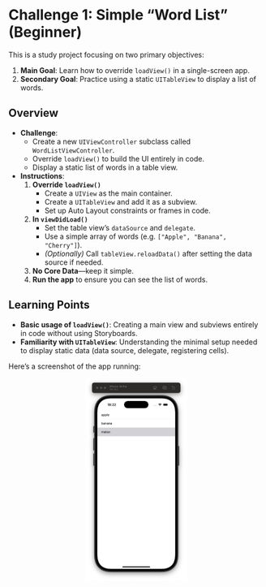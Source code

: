 # Challenge 1: Simple “Word List” (Beginner)

This is a study project focusing on two primary objectives:

1. **Main Goal**: Learn how to override `loadView()` in a single-screen app.  
2. **Secondary Goal**: Practice using a static `UITableView` to display a list of words.

## Overview

- **Challenge**:  
  - Create a new `UIViewController` subclass called `WordListViewController`.  
  - Override `loadView()` to build the UI entirely in code.  
  - Display a static list of words in a table view.  
- **Instructions**:
  1. **Override `loadView()`**  
     - Create a `UIView` as the main container.  
     - Create a `UITableView` and add it as a subview.  
     - Set up Auto Layout constraints or frames in code.  
  2. **In `viewDidLoad()`**  
     - Set the table view’s `dataSource` and `delegate`.  
     - Use a simple array of words (e.g. `["Apple", "Banana", "Cherry"]`).  
     - *(Optionally)* Call `tableView.reloadData()` after setting the data source if needed.  
  3. **No Core Data**—keep it simple.  
  4. **Run the app** to ensure you can see the list of words.

## Learning Points

- **Basic usage of `loadView()`**: Creating a main view and subviews entirely in code without using Storyboards.  
- **Familiarity with `UITableView`**: Understanding the minimal setup needed to display static data (data source, delegate, registering cells).

Here’s a screenshot of the app running:

<p align="center">
<img src="Screenshots/appScreenshot.png" alt="Screenshot" width="200" height="400"/>
</p>

